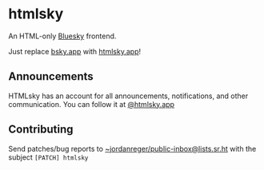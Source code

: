 # htmlsky

An HTML-only [Bluesky](https://bsky.social) frontend.

Just replace [bsky.app](https://bsky.app) with
[htmlsky.app](https://htmlsky.app)!

## Announcements

HTMLsky has an account for all announcements, notifications, and other
communication. You can follow it at
[@htmlsky.app](https://bsky.app/profile/htmlsky.app)

## Contributing

Send patches/bug reports to <~jordanreger/public-inbox@lists.sr.ht> with the
subject `[PATCH] htmlsky`
